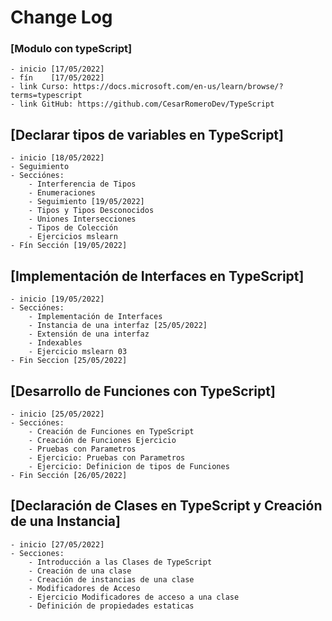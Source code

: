# Change Log

### [Modulo con typeScript]
    - inicio [17/05/2022]
    - fín    [17/05/2022]
    - link Curso: https://docs.microsoft.com/en-us/learn/browse/?terms=typescript
    - link GitHub: https://github.com/CesarRomeroDev/TypeScript

## [Declarar tipos de variables en TypeScript]
    - inicio [18/05/2022]
    - Seguimiento
    - Secciónes:
        - Interferencia de Tipos
        - Enumeraciones
        - Seguimiento [19/05/2022]
        - Tipos y Tipos Desconocidos
        - Uniones Intersecciones
        - Tipos de Colección
        - Ejercicios mslearn
    - Fín Sección [19/05/2022] 

## [Implementación de Interfaces en TypeScript]
    - inicio [19/05/2022]
    - Secciónes:
        - Implementación de Interfaces
        - Instancia de una interfaz [25/05/2022]
        - Extensión de una interfaz
        - Indexables
        - Ejercicio mslearn 03
    - Fin Seccion [25/05/2022]

## [Desarrollo de Funciones con TypeScript]
    - inicio [25/05/2022]
    - Secciónes:
        - Creación de Funciones en TypeScript
        - Creación de Funciones Ejercicio
        - Pruebas con Parametros
        - Ejercicio: Pruebas con Parametros
        - Ejercicio: Definicion de tipos de Funciones
    - Fin Sección [26/05/2022]

## [Declaración de Clases en TypeScript y Creación de una Instancia]
    - inicio [27/05/2022]
    - Secciones:
        - Introducción a las Clases de TypeScript
        - Creación de una clase
        - Creación de instancias de una clase
        - Modificadores de Acceso
        - Ejercicio Modificadores de acceso a una clase
        - Definición de propiedades estaticas